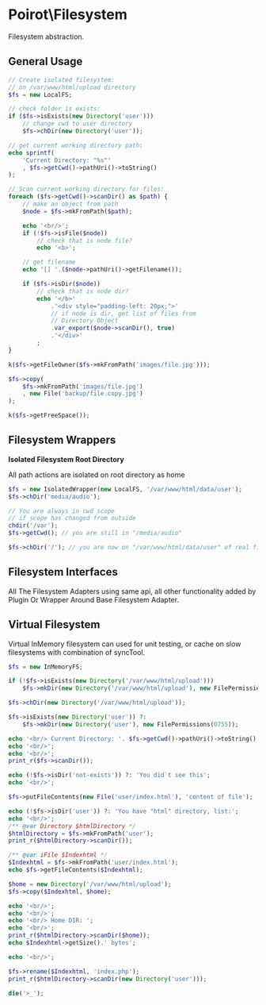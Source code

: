 # Poirot\Filesystem

Filesystem abstraction.

## General Usage

```php
// Create isolated filesystem:
// on /var/www/html/upload directory
$fs = new LocalFS;

// check folder is exists:
if ($fs->isExists(new Directory('user')))
    // change cwd to user directory
    $fs->chDir(new Directory('user'));

// get current working directory path:
echo sprintf(
    'Current Directory: "%s"'
    , $fs->getCwd()->pathUri()->toString()
);

// Scan current working directory for files:
foreach ($fs->getCwd()->scanDir() as $path) {
    // make an object from path
    $node = $fs->mkFromPath($path);

    echo '<br/>';
    if (!$fs->isFile($node))
        // check that is node file?
        echo '<b>';

    // get filename
    echo '[] '.($node->pathUri()->getFilename());

    if ($fs->isDir($node))
        // check that is node dir?
        echo '</b>'
            .'<div style="padding-left: 20px;">'
            // if node is dir, get list of files from
            // Directory Object
            .var_export($node->scanDir(), true)
            .'</div>'
        ;
}

k($fs->getFileOwner($fs->mkFromPath('images/file.jpg')));

$fs->copy(
    $fs->mkFromPath('images/file.jpg')
    , new File('backup/file.copy.jpg')
);

k($fs->getFreeSpace());
```

## Filesystem Wrappers

__Isolated Filesystem Root Directory__

All path actions are isolated on root directory as home

```php
$fs = new IsolatedWrapper(new LocalFS, '/var/www/html/data/user');
$fs->chDir('media/audio');

// You are always in cwd scope
// if scope has changed from outside
chdir('/var');
$fs->getCwd(); // you are still in "/media/audio"

$fs->chDir('/'); // you are now on "/var/www/html/data/user" of real filesystem
```

## Filesystem Interfaces

All The Filesystem Adapters using same api, all other functionality added by Plugin Or Wrapper Around
Base Filesystem Adapter.

## Virtual Filesystem

Virtual InMemory filesystem can used for unit testing, or cache on slow filesystems with combination of syncTool.

```php
$fs = new InMemoryFS;

if (!$fs->isExists(new Directory('/var/www/html/upload')))
    $fs->mkDir(new Directory('/var/www/html/upload'), new FilePermissions(0755));

$fs->chDir(new Directory('/var/www/html/upload'));

$fs->isExists(new Directory('user')) ?:
    $fs->mkDir(new Directory('user'), new FilePermissions(0755));

echo '<br/> Current Directory: '. $fs->getCwd()->pathUri()->toString();
echo '<br/>';
echo '<br/>';
print_r($fs->scanDir());

echo (!$fs->isDir('not-exists')) ?: 'You did`t see this';
echo '<br/>';

$fs->putFileContents(new File('user/index.html'), 'content of file');

echo (!$fs->isDir('user')) ?: 'You have "html" directory, list:';
echo '<br/>';
/** @var Directory $htmlDirectory */
$htmlDirectory = $fs->mkFromPath('user');
print_r($htmlDirectory->scanDir());

/** @var iFile $Indexhtml */
$Indexhtml = $fs->mkFromPath('user/index.html');
echo $fs->getFileContents($Indexhtml);

$home = new Directory('/var/www/html/upload');
$fs->copy($Indexhtml, $home);

echo '<br/>';
echo '<br/>';
echo '<br/> Home DIR: ';
echo '<br/>';
print_r($htmlDirectory->scanDir($home));
echo $Indexhtml->getSize().' bytes';

echo '<br/>';

$fs->rename($Indexhtml, 'index.php');
print_r($htmlDirectory->scanDir(new Directory('user')));

die('>_');
```

